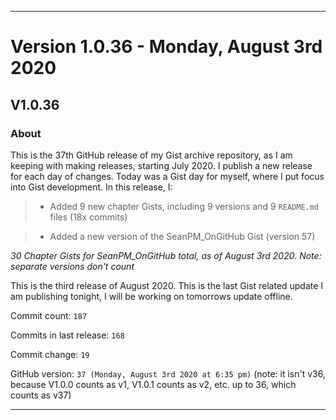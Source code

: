 
***

# Version 1.0.36 - Monday, August 3rd 2020

## V1.0.36

### About

This is the 37th GitHub release of my Gist archive repository, as I am keeping with making releases, starting July 2020. I publish a new release for each day of changes. Today was a Gist day for myself, where I put focus into Gist development. In this release, I:

> * Added 9 new chapter Gists, including 9 versions and 9 `README.md` files (18x commits)

> * Added a new version of the SeanPM_OnGitHub Gist (version 57)

_30 Chapter Gists for SeanPM_OnGitHub total, as of August 3rd 2020. Note: separate versions don't count_

This is the third release of August 2020. This is the last Gist related update I am publishing tonight, I will be working on tomorrows update offline.

Commit count: `187`

Commits in last release: `168`

Commit change: `19`

GitHub version: `37 (Monday, August 3rd 2020 at 6:35 pm)` (note: it isn't v36, because V1.0.0 counts as v1, V1.0.1 counts as v2, etc. up to 36, which counts as v37)

***
